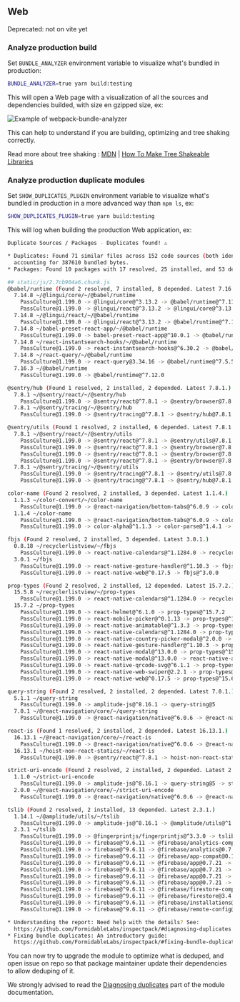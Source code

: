 ## Web

Deprecated: not on vite yet

### Analyze production build

Set `BUNDLE_ANALYZER` environment variable to visualize what's bundled in production:

```bash
BUNDLE_ANALYZER=true yarn build:testing
```

This will open a Web page with a visualization of all the sources and dependencies builded, with size en gzipped size, ex:

![Example of webpack-bundle-analyzer](https://user-images.githubusercontent.com/77674046/182584538-e0554a55-5f8f-4282-b3a2-aebfce5ec9d6.png)

This can help to understand if you are building, optimizing and tree shaking correctly.

Read more about tree shaking : [MDN](https://developer.mozilla.org/en-US/docs/Glossary/Tree_shaking) | [How To Make Tree Shakeable Libraries](https://blog.theodo.com/2021/04/library-tree-shaking/)

### Analyze production duplicate modules

Set `SHOW_DUPLICATES_PLUGIN` environment variable to visualize what's bundled in production in a more advanced way than `npm ls`, ex:

```bash
SHOW_DUPLICATES_PLUGIN=true yarn build:testing
```

This will log when building the production Web application, ex:

```bash
Duplicate Sources / Packages - Duplicates found! ⚠️

* Duplicates: Found 71 similar files across 152 code sources (both identical + similar)
  accounting for 387610 bundled bytes.
* Packages: Found 10 packages with 17 resolved, 25 installed, and 53 depended versions.

## static/js/2.7cb904a6.chunk.js
@babel/runtime (Found 2 resolved, 7 installed, 8 depended. Latest 7.16.3.)
  7.14.8 ~/@lingui/core/~/@babel/runtime
    PassCulture@1.199.0 -> @lingui/core@^3.13.2 -> @babel/runtime@^7.11.2
    PassCulture@1.199.0 -> @lingui/react@^3.13.2 -> @lingui/core@^3.13.2 -> @babel/runtime@^7.11.2
  7.14.8 ~/@lingui/react/~/@babel/runtime
    PassCulture@1.199.0 -> @lingui/react@^3.13.2 -> @babel/runtime@^7.11.2
  7.14.8 ~/babel-preset-react-app/~/@babel/runtime
    PassCulture@1.199.0 -> babel-preset-react-app@^10.0.1 -> @babel/runtime@^7.16.3
  7.14.8 ~/react-instantsearch-hooks/~/@babel/runtime
    PassCulture@1.199.0 -> react-instantsearch-hooks@^6.30.2 -> @babel/runtime@^7.1.2
  7.14.8 ~/react-query/~/@babel/runtime
    PassCulture@1.199.0 -> react-query@3.34.16 -> @babel/runtime@^7.5.5
  7.16.3 ~/@babel/runtime
    PassCulture@1.199.0 -> @babel/runtime@^7.12.0

@sentry/hub (Found 1 resolved, 2 installed, 2 depended. Latest 7.8.1.)
  7.8.1 ~/@sentry/react/~/@sentry/hub
    PassCulture@1.199.0 -> @sentry/react@^7.8.1 -> @sentry/browser@7.8.1 -> @sentry/core@7.8.1 -> @sentry/hub@7.8.1
  7.8.1 ~/@sentry/tracing/~/@sentry/hub
    PassCulture@1.199.0 -> @sentry/tracing@^7.8.1 -> @sentry/hub@7.8.1

@sentry/utils (Found 1 resolved, 2 installed, 6 depended. Latest 7.8.1.)
  7.8.1 ~/@sentry/react/~/@sentry/utils
    PassCulture@1.199.0 -> @sentry/react@^7.8.1 -> @sentry/utils@7.8.1
    PassCulture@1.199.0 -> @sentry/react@^7.8.1 -> @sentry/browser@7.8.1 -> @sentry/utils@7.8.1
    PassCulture@1.199.0 -> @sentry/react@^7.8.1 -> @sentry/browser@7.8.1 -> @sentry/core@7.8.1 -> @sentry/utils@7.8.1
    PassCulture@1.199.0 -> @sentry/react@^7.8.1 -> @sentry/browser@7.8.1 -> @sentry/core@7.8.1 -> @sentry/hub@7.8.1 -> @sentry/utils@7.8.1
  7.8.1 ~/@sentry/tracing/~/@sentry/utils
    PassCulture@1.199.0 -> @sentry/tracing@^7.8.1 -> @sentry/utils@7.8.1
    PassCulture@1.199.0 -> @sentry/tracing@^7.8.1 -> @sentry/hub@7.8.1 -> @sentry/utils@7.8.1

color-name (Found 2 resolved, 2 installed, 3 depended. Latest 1.1.4.)
  1.1.3 ~/color-convert/~/color-name
    PassCulture@1.199.0 -> @react-navigation/bottom-tabs@^6.0.9 -> color@^3.1.3 -> color-convert@^1.9.3 -> color-name@1.1.3
  1.1.4 ~/color-name
    PassCulture@1.199.0 -> @react-navigation/bottom-tabs@^6.0.9 -> color@^3.1.3 -> color-string@^1.6.0 -> color-name@^1.0.0
    PassCulture@1.199.0 -> color-alpha@^1.1.3 -> color-parse@^1.4.1 -> color-name@^1.0.0

fbjs (Found 2 resolved, 2 installed, 3 depended. Latest 3.0.1.)
  0.8.18 ~/recyclerlistview/~/fbjs
    PassCulture@1.199.0 -> react-native-calendars@^1.1284.0 -> recyclerlistview@^3.0.5 -> prop-types@15.5.8 -> fbjs@^0.8.9
  3.0.1 ~/fbjs
    PassCulture@1.199.0 -> react-native-gesture-handler@^1.10.3 -> fbjs@^3.0.0
    PassCulture@1.199.0 -> react-native-web@^0.17.5 -> fbjs@^3.0.0

prop-types (Found 2 resolved, 2 installed, 12 depended. Latest 15.7.2.)
  15.5.8 ~/recyclerlistview/~/prop-types
    PassCulture@1.199.0 -> react-native-calendars@^1.1284.0 -> recyclerlistview@^3.0.5 -> prop-types@15.5.8
  15.7.2 ~/prop-types
    PassCulture@1.199.0 -> react-helmet@^6.1.0 -> prop-types@^15.7.2
    PassCulture@1.199.0 -> react-mobile-picker@^0.1.13 -> prop-types@^15.6.0
    PassCulture@1.199.0 -> react-native-animatable@^1.3.3 -> prop-types@^15.7.2
    PassCulture@1.199.0 -> react-native-calendars@^1.1284.0 -> prop-types@^15.5.10
    PassCulture@1.199.0 -> react-native-country-picker-modal@^2.0.0 -> prop-types@15.7.2
    PassCulture@1.199.0 -> react-native-gesture-handler@^1.10.3 -> prop-types@^15.7.2
    PassCulture@1.199.0 -> react-native-modal@^13.0.0 -> prop-types@^15.6.2
    PassCulture@1.199.0 -> react-native-modal@^13.0.0 -> react-native-animatable@1.3.3 -> prop-types@^15.7.2
    PassCulture@1.199.0 -> react-native-qrcode-svg@^6.1.1 -> prop-types@^15.7.2
    PassCulture@1.199.0 -> react-native-web-swiper@2.2.1 -> prop-types@^15.6.2
    PassCulture@1.199.0 -> react-native-web@^0.17.5 -> prop-types@^15.6.0

query-string (Found 2 resolved, 2 installed, 2 depended. Latest 7.0.1.)
  5.1.1 ~/query-string
    PassCulture@1.199.0 -> amplitude-js@^8.16.1 -> query-string@5
  7.0.1 ~/@react-navigation/core/~/query-string
    PassCulture@1.199.0 -> @react-navigation/native@^6.0.6 -> @react-navigation/core@^6.1.0 -> query-string@^7.0.0

react-is (Found 1 resolved, 2 installed, 2 depended. Latest 16.13.1.)
  16.13.1 ~/@react-navigation/core/~/react-is
    PassCulture@1.199.0 -> @react-navigation/native@^6.0.6 -> @react-navigation/core@^6.1.0 -> react-is@^16.13.0
  16.13.1 ~/hoist-non-react-statics/~/react-is
    PassCulture@1.199.0 -> @sentry/react@^7.8.1 -> hoist-non-react-statics@^3.3.2 -> react-is@^16.7.0

strict-uri-encode (Found 2 resolved, 2 installed, 2 depended. Latest 2.0.0.)
  1.1.0 ~/strict-uri-encode
    PassCulture@1.199.0 -> amplitude-js@^8.16.1 -> query-string@5 -> strict-uri-encode@^1.0.0
  2.0.0 ~/@react-navigation/core/~/strict-uri-encode
    PassCulture@1.199.0 -> @react-navigation/native@^6.0.6 -> @react-navigation/core@^6.1.0 -> query-string@^7.0.0 -> strict-uri-encode@^2.0.0

tslib (Found 2 resolved, 2 installed, 13 depended. Latest 2.3.1.)
  1.14.1 ~/@amplitude/utils/~/tslib
    PassCulture@1.199.0 -> amplitude-js@^8.16.1 -> @amplitude/utils@^1.0.5 -> tslib@^1.9.3
  2.3.1 ~/tslib
    PassCulture@1.199.0 -> @fingerprintjs/fingerprintjs@^3.3.0 -> tslib@^2.0.1
    PassCulture@1.199.0 -> firebase@^9.6.11 -> @firebase/analytics-compat@0.1.9 -> tslib@^2.1.0
    PassCulture@1.199.0 -> firebase@^9.6.11 -> @firebase/analytics@0.7.8 -> tslib@^2.1.0
    PassCulture@1.199.0 -> firebase@^9.6.11 -> @firebase/app-compat@0.1.22 -> tslib@^2.1.0
    PassCulture@1.199.0 -> firebase@^9.6.11 -> @firebase/app@0.7.21 -> tslib@^2.1.0
    PassCulture@1.199.0 -> firebase@^9.6.11 -> @firebase/app@0.7.21 -> @firebase/component@0.5.13 -> tslib@^2.1.0
    PassCulture@1.199.0 -> firebase@^9.6.11 -> @firebase/app@0.7.21 -> @firebase/logger@0.3.2 -> tslib@^2.1.0
    PassCulture@1.199.0 -> firebase@^9.6.11 -> @firebase/app@0.7.21 -> @firebase/util@1.5.2 -> tslib@^2.1.0
    PassCulture@1.199.0 -> firebase@^9.6.11 -> @firebase/firestore-compat@0.1.17 -> tslib@^2.1.0
    PassCulture@1.199.0 -> firebase@^9.6.11 -> @firebase/firestore@3.4.8 -> tslib@^2.1.0
    PassCulture@1.199.0 -> firebase@^9.6.11 -> @firebase/installations@0.5.8 -> tslib@^2.1.0
    PassCulture@1.199.0 -> firebase@^9.6.11 -> @firebase/remote-config@0.3.7 -> tslib@^2.1.0

* Understanding the report: Need help with the details? See:
  https://github.com/FormidableLabs/inspectpack/#diagnosing-duplicates
* Fixing bundle duplicates: An introductory guide:
  https://github.com/FormidableLabs/inspectpack/#fixing-bundle-duplicates
```

You can now try to upgrade the module to optimize what is deduped,
and open issue on repo so that package maintainer update their dependencies to allow deduping of it.

We strongly advised to read the [Diagnosing duplicates](https://github.com/FormidableLabs/inspectpack#diagnosing-duplicates) part of the module documentation.
